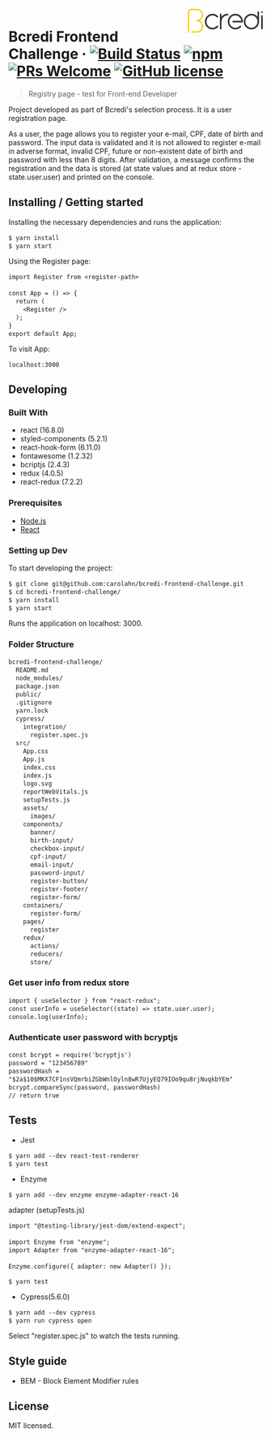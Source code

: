 <img src="./src/assets/images/bcredi-logo.svg" alt="Logo of the project" align="right">

# Bcredi Frontend Challenge &middot; [![Build Status](https://img.shields.io/travis/npm/npm/latest.svg?style=flat-square)](https://travis-ci.org/npm/npm) [![npm](https://img.shields.io/npm/v/npm.svg?style=flat-square)](https://www.npmjs.com/package/npm) [![PRs Welcome](https://img.shields.io/badge/PRs-welcome-brightgreen.svg?style=flat-square)](http://makeapullrequest.com) [![GitHub license](https://img.shields.io/badge/license-MIT-blue.svg?style=flat-square)](https://github.com/your/your-project/blob/master/LICENSE)

> Registry page - test for Front-end Developer

Project developed as part of Bcredi's selection process.
It is a user registration page.

As a user, the page allows you to register your e-mail, CPF, date of birth and password.
The input data is validated and it is not allowed to register e-mail in adverse format, invalid CPF, future or non-existent date of birth and password with less than 8 digits.
After validation, a message confirms the registration and the data is stored (at state values and at redux store - state.user.user) and printed on the console.

## Installing / Getting started

Installing the necessary dependencies and runs the application:

```shell
$ yarn install
$ yarn start
```

Using the Register page:

```shell
import Register from <register-path>

const App = () => {
  return (
    <Register />
  );
}
export default App;

```

To visit App:

```shell
localhost:3000
```

## Developing

### Built With

- react (16.8.0)
- styled-components (5.2.1)
- react-hook-form (6.11.0)
- fontawesome (1.2.32)
- bcriptjs (2.4.3)
- redux (4.0.5)
- react-redux (7.2.2)

### Prerequisites

- [Node.js](https://nodejs.org/en/)
- [React](https://pt-br.reactjs.org/)

### Setting up Dev

To start developing the project:

```shell
$ git clone git@github.com:carolahn/bcredi-frontend-challenge.git
$ cd bcredi-frontend-challenge/
$ yarn install
$ yarn start
```

Runs the application on localhost: 3000.

### Folder Structure

```shell
bcredi-frontend-challenge/
  README.md
  node_modules/
  package.json
  public/
  .gitignore
  yarn.lock
  cypress/
    integration/
      register.spec.js
  src/
    App.css
    App.js
    index.css
    index.js
    logo.svg
    reportWebVitals.js
    setupTests.js
    assets/
      images/
    components/
      banner/
      birth-input/
      checkbox-input/
      cpf-input/
      email-input/
      password-input/
      register-button/
      register-footer/
      register-form/
    containers/
      register-form/
    pages/
      register
    redux/
      actions/
      reducers/
      store/
```

### Get user info from redux store

```shell
import { useSelector } from "react-redux";
const userInfo = useSelector((state) => state.user.user);
console.log(userInfo);
```

### Authenticate user password with bcryptjs

```shell
const bcrypt = require('bcryptjs')
password = "123456789"
passwordHash = "$2a$10$MKX7CF1nsVQmrbiZGbWnlOyln8wR7UjyEQ79IOo9qu8rjNuqkbYEm"
bcrypt.compareSync(password, passwordHash)
// return true
```

## Tests

- Jest

```shell
$ yarn add --dev react-test-renderer
$ yarn test
```

- Enzyme

```shell
$ yarn add --dev enzyme enzyme-adapter-react-16
```

adapter (setupTests.js)

```shell
import "@testing-library/jest-dom/extend-expect";

import Enzyme from "enzyme";
import Adapter from "enzyme-adapter-react-16";

Enzyme.configure({ adapter: new Adapter() });
```

```shell
$ yarn test
```

- Cypress(5.6.0)

```shell
$ yarn add --dev cypress
$ yarn run cypress open
```

Select "register.spec.js" to watch the tests running.

## Style guide

- BEM - Block Element Modifier rules

## License

MIT licensed.
